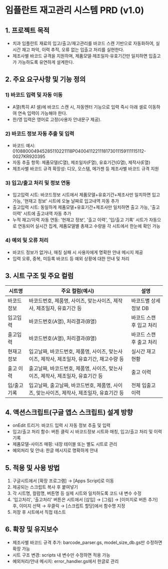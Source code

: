 # 임플란트 재고관리 시스템 PRD (v1.0)

## 1. 프로젝트 목적
- 치과 임플란트 재료의 입고/출고/재고관리를 바코드 스캔 기반으로 자동화하여, 실시간 재고 파악, 이력 추적, 오류 없는 입출고 처리를 실현한다.
- 제조사별 바코드 규격을 지원하며, 제품모델·제조일자·유효기간만 일치하면 입출고가 가능하도록 유연하게 설계한다.

## 2. 주요 요구사항 및 기능 정의
### 1) 바코드 입력 및 자동 이동
- A열(특히 A1 셀)에 바코드 스캔 시, 자동엔터 기능으로 입력 즉시 아래 셀로 이동하여 연속 입력이 가능해야 한다.
- 한/영 입력은 영어로 고정(사용자 안내문구 제공).

### 2) 바코드 정보 자동 추출 및 입력
- 바코드 예시: 010880004945285110221118P0400411221118173011159111115112-0027KR920395
- 자동 추출 항목: 제품모델(C열), 제조일자(F열), 유효기간(G열), 제작사(E열)
- 제조사별 바코드 규격 확장성: 디오, 오스템, 메가젠 등 제조사별 바코드 규격 지원

### 3) 입고/출고 처리 및 정보 연동
- 입고입력 시트: 바코드정보 시트에서 제품모델+유효기간+제조사만 일치하면 입고 가능, '현재고 정보' 시트에 오늘 날짜로 입고내역 자동 추가
- 출고입력 시트: 동일하게 제품모델+유효기간+제조사만 일치하면 출고 가능, '출고 이력' 시트에 출고내역 자동 추가
- 누적 재고/이력 자동 연동: '현재고 정보', '출고 이력', '입/출고 기록' 시트가 자동으로 연동되어 실시간 집계, 제품모델별 총재고 수량을 각 시트에서 한눈에 확인 가능

### 4) 예외 및 오류 처리
- 바코드 정보가 없거나, 매칭 실패 시 사용자에게 명확한 안내 메시지 제공
- 입력 오류, 중복, 미등록 바코드 등 예외 상황에 대한 안내 및 처리

## 3. 시트 구조 및 주요 컬럼
| 시트명         | 주요 컬럼(예시)                                                                                  | 설명                                   |
| -------------- | ----------------------------------------------------------------------------------------------- | -------------------------------------- |
| 바코드 정보    | 바코드번호, 제품명, 사이즈, 맞는사이즈, 제작사, 제조일자, 유효기간 등                            | 바코드별 상세정보 DB                   |
| 입고입력       | 바코드번호(A열), 처리결과(B열)                                                                  | 바코드 스캔 후 입고 처리               |
| 출고입력       | 바코드번호(A열), 처리결과(B열)                                                                  | 바코드 스캔 후 출고 처리               |
| 현재고 정보    | 입고날짜, 바코드번호, 제품명, 사이즈, 맞는사이즈, 제작사, 제조일자, 유효기간, 재고수량 등        | 실시간 재고 현황                       |
| 출고 이력      | 출고날짜, 바코드번호, 제품명, 사이즈, 맞는사이즈, 제작사, 제조일자, 유효기간 등                  | 출고 이력                              |
| 입/출고 기록   | 입고날짜, 출고날짜, 바코드번호, 제품명, 사이즈, 맞는사이즈, 제작사, 제조일자, 유효기간 등        | 전체 입출고 이력                       |

## 4. 액션스크립트(구글 앱스 스크립트) 설계 방향
- onEdit 트리거: 바코드 입력 시 자동 정보 추출 및 입력
- 입고/출고 처리 함수: 버튼 클릭 시 바코드정보 시트와 매칭, 입고/출고 처리 및 이력 기록
- 제품모델-사이즈 매핑: 내장 테이블 또는 별도 시트로 관리
- 예외처리 및 안내: 한글 메시지로 명확하게 안내

## 5. 적용 및 사용 방법
1. 구글시트에서 [확장 프로그램] → [Apps Script]로 이동
2. 제공되는 스크립트 복사 후 붙여넣기
3. 각 시트명, 컬럼명, 버튼명 등 실제 시트와 일치하도록 코드 내 변수 수정
4. '입고처리', '출고처리' 버튼은 시트에서 [삽입] → [그림] → [이미지로 버튼 추가] 후, 이미지 선택 → 우클릭 → [스크립트 할당]에서 함수명 지정
5. 저장 후 시트에서 직접 테스트

## 6. 확장 및 유지보수
- 제조사별 바코드 규격 추가: barcode_parser.gs, model_size_db.gs만 수정하면 확장 가능
- 시트 구조 변경: scripts 내 변수만 수정하면 적용 가능
- 예외처리/안내 메시지: error_handler.gs에서 한글로 관리
